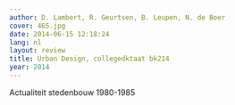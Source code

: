 ```yaml
---
author: D. Lambert, R. Geurtsen, B. Leupen, N. de Boer
cover: 465.jpg
date: 2014-06-15 12:18:24
lang: nl
layout: review
title: Urban Design, collegedktaat bk214
year: 2014
---
```


Actualiteit stedenbouw 1980-1985
